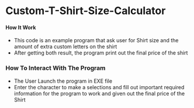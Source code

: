 # Custom-T-Shirt-Size-Calculator

#### How It Work
- This code is an example program that ask user for Shirt size and the amount of extra custom letters on the shirt
- After getting both result, the program print out the final price of the shirt


### How To Interact With The Program
- The User Launch the program in EXE file
- Enter the character to make a selections and fill out important required information for the program to work and given out the final price of the Shirt
